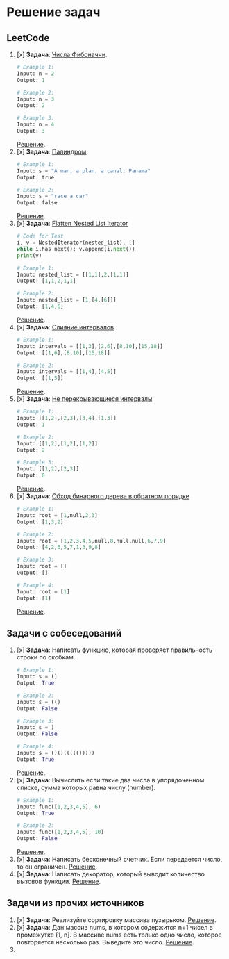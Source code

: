 # Решение задач 

## LeetCode
1. [x] **Задача**: [Числа Фибоначчи](https://leetcode.com/problems/fibonacci-number/description/). 
      ```python
   # Example 1:
   Input: n = 2
   Output: 1
   
   # Example 2:
   Input: n = 3
   Output: 2
   
   # Example 3:
   Input: n = 4
   Output: 3
   ```
   [Решение](solutions/leetcode/fibonacci_number.md).
2. [x] **Задача**: [Палиндром](https://leetcode.com/problems/valid-palindrome/description/).
      ```python
   # Example 1:
   Input: s = "A man, a plan, a canal: Panama"
   Output: true
   
   # Example 2:
   Input: s = "race a car"
   Output: false
   ```
   [Решение](solutions/leetcode/paliandrom.md).
3. [x] **Задача**: [Flatten Nested List Iterator](https://leetcode.com/problems/flatten-nested-list-iterator/description/)
   ```python
   # Code for Test
   i, v = NestedIterator(nested_list), []
   while i.has_next(): v.append(i.next())
   print(v)
   
   # Example 1:
   Input: nested_list = [[1,1],2,[1,1]]
   Output: [1,1,2,1,1]
   
   # Example 2:
   Input: nested_list = [1,[4,[6]]]
   Output: [1,4,6]
   ```
   [Решение](solutions/leetcode/flatten_nested_list_Iterator.md).
4. [x] **Задача**: [Слияние интервалов](https://leetcode.com/problems/merge-intervals/description/)
   ```python
   # Example 1:
   Input: intervals = [[1,3],[2,6],[8,10],[15,18]]
   Output: [[1,6],[8,10],[15,18]]
   
   # Example 2:
   Input: intervals = [[1,4],[4,5]]
   Output: [[1,5]]
   ```
   [Решение](solutions/leetcode/merge_intervals.md).
5. [x] **Задача**: [Не перекрывающиеся интервалы](https://leetcode.com/problems/non-overlapping-intervals/description/)
   ```python
   # Example 1:
   Input: [[1,2],[2,3],[3,4],[1,3]]
   Output: 1
   
   # Example 2:
   Input: [[1,2],[1,2],[1,2]]
   Output: 2
   
   # Example 3:
   Input: [[1,2],[2,3]]
   Output: 0
   ```
   [Решение](solutions/leetcode/non_overlapping_intervals.md).
6. [x] **Задача**: [Обход бинарного дерева в обратном порядке](https://leetcode.com/problems/binary-tree-inorder-traversal/description/)
   ```python
   # Example 1:
   Input: root = [1,null,2,3]
   Output: [1,3,2]
   
   # Example 2:
   Input: root = [1,2,3,4,5,null,8,null,null,6,7,9]
   Output: [4,2,6,5,7,1,3,9,8]
   
   # Example 3:
   Input: root = []
   Output: []
   
   # Example 4:
   Input: root = [1]
   Output: [1]
   ```
   [Решение](solutions/leetcode/binary_three_inorder.md).
## Задачи с собеседований
1. [x] **Задача**: Написать функцию, которая проверяет правильность строки по скобкам.
    ```python
    # Example 1:
    Input: s = ()
    Output: True
   
    # Example 2:
    Input: s = (()
    Output: False
   
    # Example 3:
    Input: s = )
    Output: False
   
    # Example 4:
    Input: s = ()()((((()))))
    Output: True
    ```
   [Решение](solutions/litecode/сhecking_brackets.md).
2. [x] **Задача**: Вычислить если такие два числа в упорядоченном списке, сумма которых равна числу (number).
    ```python
    # Example 1:
    Input: func([1,2,3,4,5], 6)
    Output: True
   
    # Example 2:
    Input: func([1,2,3,4,5], 10)
    Output: False
    ```
    [Решение](solutions/litecode/search_equal_numbers.md).
3. [x] **Задача**: Написать бесконечный счетчик. Если передается число, то он ограничен. [Решение](solutions/litecode/infinite_counter.md).
4. [x] **Задача**: Написать декоратор, который выводит количество вызовов функции. [Решение](solutions/litecode/count_call_func.md).

## Задачи из прочих источников

1. [x] **Задача**: Реализуйте сортировку массива пузырьком. [Решение](solutions/others/bubble_sort.md).
2. [x] **Задача**: Дан массив nums, в котором содержится n+1 чисел в промежутке [1, n]. 
В массиве nums есть только одно число, которое повторяется несколько раз. Выведите это число. [Решение](solutions/others/find_duplicate.md).
3. 


